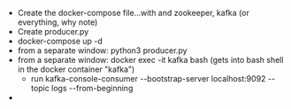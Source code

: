 - Create the docker-compose file...with and zookeeper, kafka (or everything, why note)
- Create producer.py
- docker-compose up -d
- from a separate window: python3 producer.py
- from a separate window: docker exec -it kafka bash (gets into bash shell in the docker container "kafka")
  - run kafka-console-consumer --bootstrap-server localhost:9092 --topic logs --from-beginning
- 
